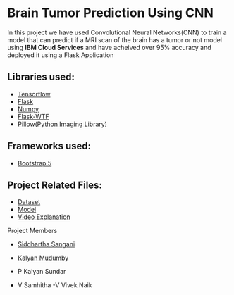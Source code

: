 # Brain Tumor Prediction Using CNN

In this project we have used Convolutional Neural Networks(CNN) to train a model that can predict if a MRI scan of the brain has a tumor or not  model using **IBM Cloud Services** and have acheived over 95% accuracy and deployed it using a Flask Application

Libraries used:
-
- [Tensorflow](https://www.tensorflow.org/)
- [Flask](https://flask.palletsprojects.com/en/2.0.x/)
- [Numpy](https://numpy.org/)
- [Flask-WTF](https://flask-wtf.readthedocs.io/en/0.15.x/)
- [Pillow(Python Imaging Library)](https://pillow.readthedocs.io/en/stable/#)

Frameworks used:
-
- [Bootstrap 5](https://getbootstrap.com/docs/5.0/getting-started/introduction/)

Project Related Files:
-

- [Dataset](https://drive.google.com/drive/folders/1YYzKsrg2J7N0lGR3Z8i_mX7OA8uhCAT_?usp=sharing)
- [Model](https://drive.google.com/file/d/1NH83hYtN99ct__d1oWDGjBoCMoGDOPga/view?usp=sharing)
- [Video Explanation](https://drive.google.com/file/d/1QHGl7nJM-lukYF98eFhArpOYZLT3pSST/view?usp=sharing)

Project Members

- [Siddhartha Sangani](https://github.com/sanganisiddhartha)


- [Kalyan Mudumby](https://github.com/theinhumaneme)
  
 - P Kalyan Sundar

- V Samhitha
-V Vivek Naik

